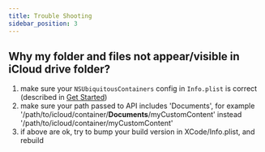 ```yaml
---
title: Trouble Shooting
sidebar_position: 3
---
```


## Why my folder and files not appear/visible in iCloud drive folder?
1. make sure your `NSUbiquitousContainers` config in `Info.plist` is correct (described in [Get Started](https://react-native-cloud-store.vercel.app/docs/get-started))
2. make sure your path passed to API includes 'Documents', for example '/path/to/icloud/container/**Documents**/myCustomContent' instead '/path/to/icloud/container/myCustomContent'
3. if above are ok, try to bump your build version in XCode/Info.plist, and rebuild
